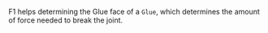 F1 helps determining the Glue face of a `Glue`, which determines the amount of force needed to break the joint.
